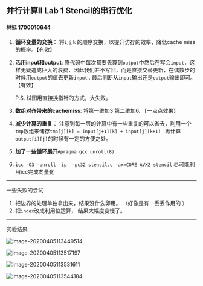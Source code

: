 ## 并行计算II  Lab 1 Stencil的串行优化

#### 林挺 1700010644 

1. **循环变量的交换**： 将`i`,`j`,`k` 的顺序交换，以提升访存的效率，降低cache miss的概率。【有效】

2. **活用input和output**: 原代码中每次都要先算到`output`中然后在写会`input`，这样无疑造成巨大的浪费，因此我们并不写回，而是直接交替更新，在偶数步的时候用`output`的值去更新`input` . 最后判断从`input`输出还是`output`输出即可。【有效】

   P.S. 试图用直接换指针的方式，大失败。

3. **数组对齐带来的cachemiss**: 将第一维加3 第二维加6. 【一点点效果】

4. **减少计算的重复**： 注意到每一层的计算中有一些重复的可以省去，利用一个`tmp`数组来储存`tmp[j][k] = input[j+1][k] + input[j][k+1] ` 再计算`output[i][j]`的时候有一定的方便之处。

5. **加了一些循环展开**`#pragma gcc unroll(8)`

6. `icc -O3 -unroll -ip  -pc32 stencil.c -ax=CORE-AVX2 stencil` 尽可能利用icc完成向量化

------------------------

一些失败的尝试

1. 把边界的处理单独拿出来，结果没什么卵用。 （好像是有一丢丢作用的 ）
2. 把`index`改成利用位运算， 结果大幅度变慢了。



-----------

实验结果

![image-20200405113449514](C:\Users\linti\AppData\Roaming\Typora\typora-user-images\image-20200405113449514.png)

![image-20200405113517197](C:\Users\linti\AppData\Roaming\Typora\typora-user-images\image-20200405113517197.png)

![image-20200405113531611](C:\Users\linti\AppData\Roaming\Typora\typora-user-images\image-20200405113531611.png)

![image-20200405113544184](C:\Users\linti\AppData\Roaming\Typora\typora-user-images\image-20200405113544184.png)



